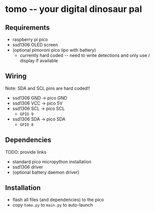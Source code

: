 # tomo -- your digital dinosaur pal

## Requirements
- raspberry pi pico
- ssd1306 OLED screen
- (optional pimoroni pico lipo with battery)
  - currently hard coded -- need to write detections and only use / display if available

## Wiring
Note: SDA and SCL pins are hard coded!!
- ssd1306 GND -> pico GND
- ssd1306 VCC -> pico 5V
- ssd1306 SCL -> pico SCL
  - `GPIO 9`
- ssd1306 SDA -> pico SDA
  - `GPIO 8`

## Dependencies
TODO: provide links
- standard pico micropython installation
- ssd1306 driver
- (optional battery daemon driver)

## Installation
- flash all files (and dependencies) to the pico
- copy `tomo.py` to `main.py` to auto-launch
